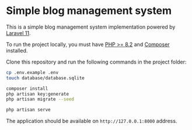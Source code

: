 # Simple blog management system

This is a simple blog management system implementation powered by [Laravel 11](https://laravel.com/docs/11.x).

To run the project locally, you must have [PHP >= 8.2](https://laravel.com/docs/11.x/deployment#server-requirements) and [Composer](https://getcomposer.org/) installed.

Clone this repository and run the following commands in the project folder:

```sh
cp .env.example .env
touch database/database.sqlite

composer install
php artisan key:generate
php artisan migrate --seed

php artisan serve
```

The application should be available on `http://127.0.0.1:8000` address.
